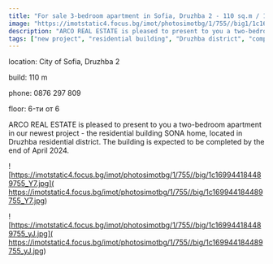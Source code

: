 ```yaml
---
title: "For sale 3-bedroom apartment in Sofia, Druzhba 2 - 110 sq.m / 186800 EUR :: imot.bg Advertisement"
image: "https://imotstatic4.focus.bg/imot/photosimotbg/1/755//big1/1c169944184489755_AX.jpg"
description: "ARCO REAL ESTATE is pleased to present to you a two-bedroom apartment in our newest project - the residential building SONA home, located in Druzhba residential district. The building is expected to be completed by the end of April 2024."
tags: ["new project", "residential building", "Druzhba district", "completion by April 2024"]
---
```


location: City of Sofia, Druzhba 2

build: 110 m

phone: 0876 297 809

floor: 6-ти от 6

ARCO REAL ESTATE is pleased to present to you a two-bedroom apartment in our newest project - the residential building SONA home, located in Druzhba residential district. The building is expected to be completed by the end of April 2024.


![https://imotstatic4.focus.bg/imot/photosimotbg/1/755//big/1c169944184489755_Y7.jpg]( https://imotstatic4.focus.bg/imot/photosimotbg/1/755//big/1c169944184489755_Y7.jpg)


![https://imotstatic4.focus.bg/imot/photosimotbg/1/755//big/1c169944184489755_yJ.jpg]( https://imotstatic4.focus.bg/imot/photosimotbg/1/755//big/1c169944184489755_yJ.jpg)



